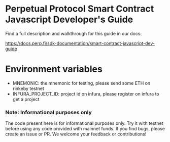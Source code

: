 # Perpetual Protocol Smart Contract Javascript Developer's Guide
Find a full description and walkthrough for this guide in our docs:

https://docs.perp.fi/sdk-documentation/smart-contract-javascript-dev-guide

# Environment variables
* MNEMONIC: the mnemonic for testing, please send some ETH on rinkeby testnet
* INFURA_PROJECT_ID: project id on infura, please register on infura to get a project

### Note: Informational purposes only
The code present here is for informational purposes only. Try it with testnet before using any code provided with mainnet funds. If you find bugs, please create an issue or PR. We welcome your feedback or contributions!
